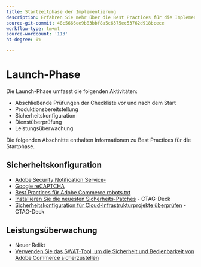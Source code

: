 ```yaml
---
title: Startzeitphase der Implementierung
description: Erfahren Sie mehr über die Best Practices für die Implementierung in der Anfangsphase von Adobe Commerce-Projekten.
source-git-commit: 48c5666ee9b83bbf8a5c6375ec53762d918bcece
workflow-type: tm+mt
source-wordcount: '113'
ht-degree: 0%

---
```



# Launch-Phase

Die Launch-Phase umfasst die folgenden Aktivitäten:

- Abschließende Prüfungen der Checkliste vor und nach dem Start
- Produktionsbereitstellung
- Sicherheitskonfiguration
- Dienstüberprüfung
- Leistungsüberwachung

Die folgenden Abschnitte enthalten Informationen zu Best Practices für die Startphase.

## Sicherheitskonfiguration

- [Adobe Security Notification Service-&#x200B;](security-notification-service.md)
- [Google reCAPTCHA](https://docs.magento.com/user-guide/stores/security-google-recaptcha.html)
- [Best Practices für Adobe Commerce robots.txt &#x200B;](robots-txt.md)
- [Installieren Sie die neuesten Sicherheits-Patches](https://helpx.adobe.com/security/products/magento/apsb22-12.html) - CTAG-Deck
- [Sicherheitskonfiguration für Cloud-Infrastrukturprojekte überprüfen](https://devdocs.magento.com/cloud/live/site-launch-checklist.html#security-configuration) - CTAG-Deck

## Leistungsüberwachung

- Neuer Relikt
- [Verwenden Sie das SWAT-Tool, um die Sicherheit und Bedienbarkeit von Adobe Commerce sicherzustellen](../../../tools/site-wide-analysis-tool/intro.md#integrations-with-other-adobe-commerce-support-tools)
